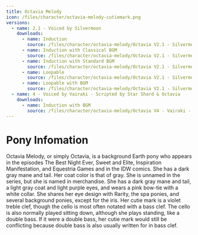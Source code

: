 ```yaml
---
title: Octavia Melody
icon: /files/character/octavia-melody-cutiemark.png
versions:
  - name: 2.1 - Voiced by Silvermoon
    downloads:
      - name: Induction
        source: /files/character/octavia-melody/Octavia V2.1 - Silvermoon - Inducer - NoBGM.mp3
      - name: Induction with Classical BGM
        source: /files/character/octavia-melody/Octavia V2.1 - Silvermoon - Inducer - Classical.mp3
      - name: Induction with Standard BGM
        source: /files/character/octavia-melody/Octavia V2.1 - Silvermoon - Inducer - BGM.mp3
      - name: Loopable
        source: /files/character/octavia-melody/Octavia V2.1 - Silvermoon - Loop - NoBGM.mp3
      - name: Loopable with BGM
        source: /files/character/octavia-melody/Octavia V2.1 - Silvermoon - Loop - BGM.mp3
  - name: 4 - Voiced by Vairaki - Scripted by Star Shard & Octavia
    downloads:
      - name: Induction with BGM
        source: /files/character/octavia-melody/Octavia V4 - Vairaki - Inducer - BGM.mp3
---
```


# Pony Infomation

Octavia Melody, or simply Octavia, is a background Earth pony who appears in the episodes The Best Night Ever, Sweet and Elite, Inspiration Manifestation, and Equestria Games and in the IDW comics. She has a dark gray mane and tail. Her coat color is that of gray. She is unnamed in the series, but she is named in merchandise. She has a dark gray mane and tail, a light gray coat and light purple eyes, and wears a pink bow-tie with a white collar. She shares her eye design with Rarity, the spa ponies, and several background ponies, except for the iris. Her cutie mark is a violet treble clef, though the cello is most often notated with a bass clef. The cello is also normally played sitting down, although she plays standing, like a double bass. If it were a double bass, her cutie mark would still be conflicting because double bass is also usually written for in bass clef.
